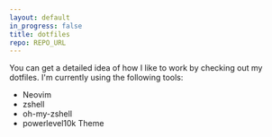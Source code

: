 ```yaml
---
layout: default
in_progress: false
title: dotfiles
repo: REPO_URL
---
```


You can get a detailed idea of how I like to work by checking out my dotfiles.
I'm currently using the following tools:
* Neovim
* zshell
* oh-my-zshell
* powerlevel10k Theme

